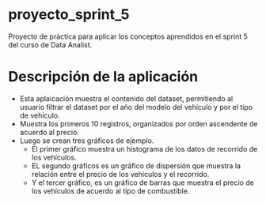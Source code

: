# proyecto_sprint_5
Proyecto de práctica para aplicar los conceptos aprendidos en el sprint 5 del curso de Data Analist.

# Descripción de la aplicación

- Esta aplaicación muestra el contenido del dataset, permitiendo al usuario filtrar el dataset por el año del modelo del vehículo y por el tipo de vehículo.
- Muestra los primeros 10 registros, organizados por orden ascendente de acuerdo al precio.
- Luego se crean tres gráficos de ejemplo.
    - El primer gráfico muestra un histograma de los datos de recorrido de los vehículos.
    - EL segundo gráficos es un gráfico de dispersión que muestra la relación entre el precio de los vehículos y el recorrido.
    - Y el tercer gráfico, es un gráfico de barras que muestra el precio de los vehículos de acuerdo al tipo de combustible.